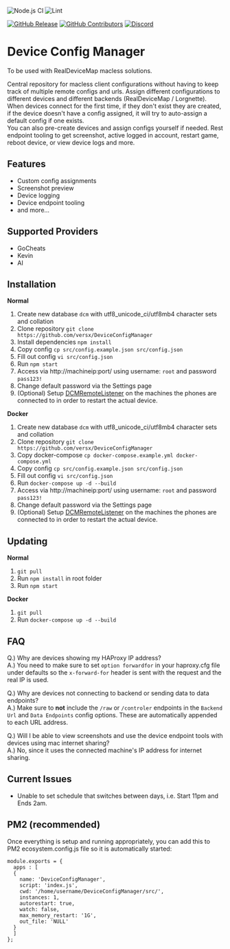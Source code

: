 ![Node.js CI](https://github.com/versx/DeviceConfigManager/workflows/Node.js%20CI/badge.svg)
![Lint](https://github.com/versx/DeviceConfigManager/workflows/Lint/badge.svg)  

[![GitHub Release](https://img.shields.io/github/release/versx/DeviceConfigManager.svg)](https://github.com/versx/DeviceConfigManager/releases/)
[![GitHub Contributors](https://img.shields.io/github/contributors/versx/DeviceConfigManager.svg)](https://github.com/versx/DeviceConfigManager/graphs/contributors/)
[![Discord](https://img.shields.io/discord/552003258000998401.svg?label=&logo=discord&logoColor=ffffff&color=7389D8&labelColor=6A7EC2)](https://discord.gg/zZ9h9Xa)  


# Device Config Manager  

To be used with RealDeviceMap macless solutions.  

Central repository for macless client configurations without having to keep track of multiple remote configs and urls. Assign different configurations to different devices and different backends (RealDeviceMap / Lorgnette). When devices connect for the first time, if they don't exist they are created, if the device doesn't have a config assigned, it will try to auto-assign a default config if one exists.  
You can also pre-create devices and assign configs yourself if needed. Rest endpoint tooling to get screenshot, active logged in account, restart game, reboot device, or view device logs and more.  

## Features  
- Custom config assignments  
- Screenshot preview  
- Device logging  
- Device endpoint tooling  
- and more...  

## Supported Providers  
- GoCheats  
- Kevin  
- AI  

## Installation
**Normal**  
1. Create new database `dcm` with utf8_unicode_ci/utf8mb4 character sets and collation  
1. Clone repository `git clone https://github.com/versx/DeviceConfigManager`  
1. Install dependencies `npm install`  
1. Copy config `cp src/config.example.json src/config.json`  
1. Fill out config `vi src/config.json`  
1. Run `npm start`  
1. Access via http://machineip:port/ using username: `root` and password `pass123!`  
1. Change default password via the Settings page  
1. (Optional) Setup [DCMRemoteListener](https://github.com/versx/DCMRemoteListener) on the machines the phones are connected to in order to restart the actual device.  

**Docker**  
1. Create new database `dcm` with utf8_unicode_ci/utf8mb4 character sets and collation  
1. Clone repository `git clone https://github.com/versx/DeviceConfigManager`  
1. Copy docker-compose `cp docker-compose.example.yml docker-compose.yml`  
1. Copy config `cp src/config.example.json src/config.json`  
1. Fill out config `vi src/config.json`  
1. Run `docker-compose up -d --build`  
1. Access via http://machineip:port/ using username: `root` and password `pass123!`  
1. Change default password via the Settings page  
1. (Optional) Setup [DCMRemoteListener](https://github.com/versx/DCMRemoteListener) on the machines the phones are connected to in order to restart the actual device.  

## Updating  
**Normal**  
1. `git pull`  
1. Run `npm install` in root folder  
1. Run `npm start`  

**Docker**  
1. `git pull`  
1. Run `docker-compose up -d --build`

## FAQ
Q.) Why are devices showing my HAProxy IP address?  
A.) You need to make sure to set `option forwardfor` in your haproxy.cfg file under defaults so the `x-forward-for` header is sent with the request and the real IP is used.  

Q.) Why are devices not connecting to backend or sending data to data endpoints?  
A.) Make sure to **not** include the `/raw` or `/controler` endpoints in the `Backend Url` and `Data Endpoints` config options. These are automatically appended to each URL address.  

Q.) Will I be able to view screenshots and use the device endpoint tools with devices using mac internet sharing?  
A.) No, since it uses the connected machine's IP address for internet sharing.  

## Current Issues  
- Unable to set schedule that switches between days, i.e. Start 11pm and Ends 2am.  

## PM2 (recommended)
Once everything is setup and running appropriately, you can add this to PM2 ecosystem.config.js file so it is automatically started:  
```
module.exports = {
  apps : [
  {
    name: 'DeviceConfigManager',
    script: 'index.js',
    cwd: '/home/username/DeviceConfigManager/src/',
    instances: 1,
    autorestart: true,
    watch: false,
    max_memory_restart: '1G',
    out_file: 'NULL'
  }
  ]
};
```
